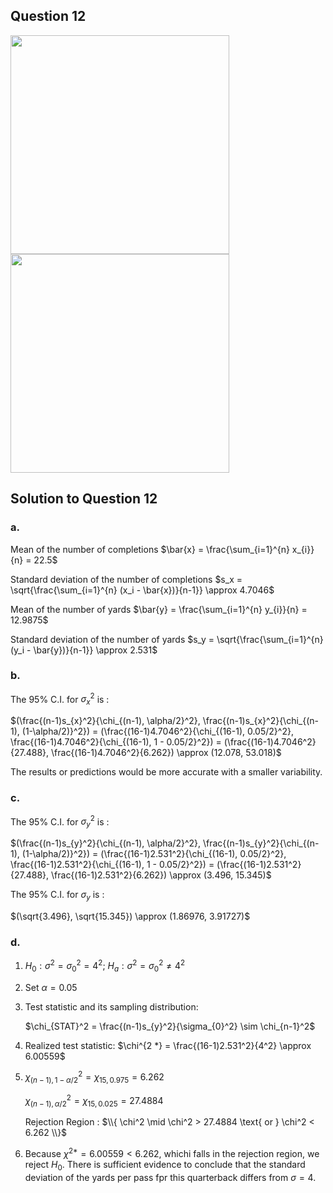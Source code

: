 ## Question 12
<img src = "https://github.com/user-attachments/assets/bc28878f-276e-41fd-97b1-54dd800e1ee1" width = "350">
<img src = "https://github.com/user-attachments/assets/351173c2-1e78-405a-a9fc-ae29296677fd" width = "350">


## Solution to Question 12
### a.
Mean of the number of completions $\bar{x} = \frac{\sum_{i=1}^{n} x_{i}}{n} = 22.5$

Standard deviation of the number of completions $s_x = \sqrt{\frac{\sum_{i=1}^{n} (x_i - \bar{x})}{n-1}} \approx 4.7046$

Mean of the number of yards $\bar{y} = \frac{\sum_{i=1}^{n} y_{i}}{n} = 12.9875$

Standard deviation of the number of yards $s_y = \sqrt{\frac{\sum_{i=1}^{n} (y_i - \bar{y})}{n-1}} \approx 2.531$


### b.
The 95% C.I. for $\sigma_{x}^2$ is :

$(\frac{(n-1)s_{x}^2}{\chi_{(n-1), \alpha/2}^2}, \frac{(n-1)s_{x}^2}{\chi_{(n-1), (1-\alpha/2)}^2}) = (\frac{(16-1)4.7046^2}{\chi_{(16-1), 0.05/2}^2}, \frac{(16-1)4.7046^2}{\chi_{(16-1), 1 - 0.05/2}^2}) = (\frac{(16-1)4.7046^2}{27.488}, \frac{(16-1)4.7046^2}{6.262}) \approx (12.078, 53.018)$

The results or predictions would be more accurate with a smaller variability.

### c.
The 95% C.I. for $\sigma_{y}^2$ is :

$(\frac{(n-1)s_{y}^2}{\chi_{(n-1), \alpha/2}^2}, \frac{(n-1)s_{y}^2}{\chi_{(n-1), (1-\alpha/2)}^2}) = (\frac{(16-1)2.531^2}{\chi_{(16-1), 0.05/2}^2}, \frac{(16-1)2.531^2}{\chi_{(16-1), 1 - 0.05/2}^2}) = (\frac{(16-1)2.531^2}{27.488}, \frac{(16-1)2.531^2}{6.262}) \approx (3.496, 15.345)$

The 95% C.I. for $\sigma_{y}$ is :

$(\sqrt{3.496}, \sqrt{15.345}) \approx (1.86976, 3.91727)$

### d.
1. $H_0 : \sigma^2 = \sigma_{0}^2 = 4^2$; $H_a : \sigma^2 = \sigma_{0}^2 \neq 4^2$

2. Set $\alpha = 0.05$

3. Test statistic and its sampling distribution:

   $\chi_{STAT}^2 = \frac{(n-1)s_{y}^2}{\sigma_{0}^2} \sim \chi_{n-1}^2$

4. Realized test statistic: $\chi^{2 *} = \frac{(16-1)2.531^2}{4^2} \approx 6.00559$

5. $\chi_{(n-1), 1-\alpha/2}^2 = \chi_{15, 0.975} = 6.262$

   $\chi_{(n-1), \alpha/2}^2 = \chi_{15, 0.025} = 27.4884$

   Rejection Region : $\\{ \chi^2 \mid \chi^2 > 27.4884 \text{ or } \chi^2 < 6.262 \\}$

6. Because $\chi^{2 *} = 6.00559 < 6.262$, whichi falls in the rejection region, we reject $H_0$. There is sufficient evidence to conclude that the standard deviation of the yards per pass fpr this quarterback differs from $\sigma = 4$.
